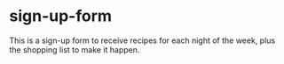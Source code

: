 # sign-up-form
This is a sign-up form to receive recipes for each night of the week, plus the shopping list to make it happen.
